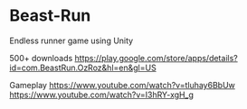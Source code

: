 # Beast-Run
Endless runner game using Unity 

500+ downloads
https://play.google.com/store/apps/details?id=com.BeastRun.OzRoz&hl=en&gl=US

Gameplay
https://www.youtube.com/watch?v=tluhay6BbUw
https://www.youtube.com/watch?v=I3hRY-xgH_g
